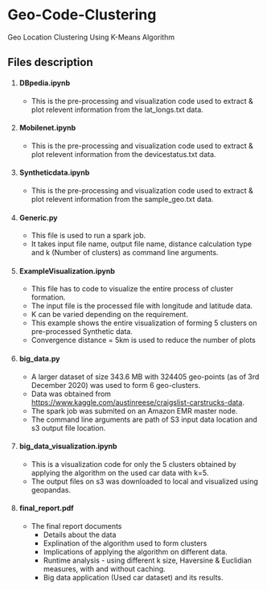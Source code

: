 # Geo-Code-Clustering
Geo Location Clustering Using K-Means Algorithm 

## Files description

1) #### DBpedia.ipynb
      - This is the pre-processing and visualization code used to extract & plot relevent information from the lat_longs.txt data.
2) #### Mobilenet.ipynb
      - This is the pre-processing and visualization code used to extract & plot relevent information from the devicestatus.txt data.
3) #### Syntheticdata.ipynb
      - This is the pre-processing and visualization code used to extract & plot relevent information from the sample_geo.txt data.    
4) #### Generic.py 
      - This file is used to run a spark job.
      - It takes input file name, output file name, distance calculation type and k (Number of clusters) as command line arguments.
5) #### ExampleVisualization.ipynb
      - This file has to code to visualize the entire process of cluster formation. 
      - The input file is the processed file with longitude and latitude data.
      - K can be varied depending on the requirement. 
      - This example shows the entire visualization of forming 5 clusters on pre-processed Synthetic data.
      -  Convergence distance = 5km is used to reduce the number of plots
6) #### big_data.py
      - A larger dataset of size 343.6 MB with 324405 geo-points (as of 3rd December 2020) was used to form 6 geo-clusters.
      - Data was obtained from https://www.kaggle.com/austinreese/craigslist-carstrucks-data. 
      - The spark job was submited on an Amazon EMR master node. 
      - The command line arguments are path of S3 input data location and s3 output file location.
7) #### big_data_visualization.ipynb
      - This is a visualization code for only the 5 clusters obtained by applying the algorithm on the used car data with k=5.
      - The output files on s3 was downloaded to local and visualized using geopandas.
8) #### final_report.pdf
      - The final report documents
         * Details about the data
         * Explination of the algorithm used to form clusters
         * Implications of applying the algorithm on different data.
         * Runtime analysis - using different k size, Haversine & Euclidian measures, with and without caching.
         * Big data application (Used car dataset) and its results. 
      

